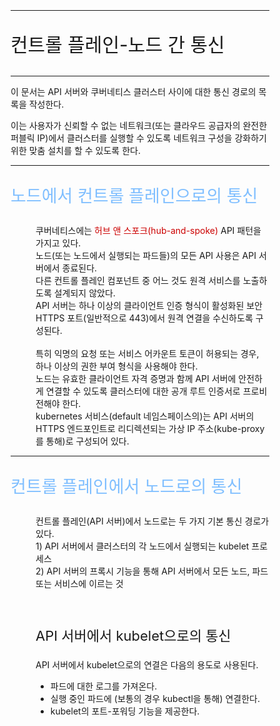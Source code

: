 <!-- github-markdown-css -->
<link rel="stylesheet" href="https://cdnjs.cloudflare.com/ajax/libs/github-markdown-css/5.1.0/github-markdown-dark.css" />
<style type='text/css'>
    .markdown-body {
		box-sizing: border-box;
		/* min-width: 200px;
		max-width: 980px; */
		margin: 0 auto;
		padding: 45px;
	}
	@media (max-width: 767px) {
		.markdown-body {
			padding: 15px;
		}
	}
    .subject1 {
        font-size : 30px;
    }
    .subject2 {
        font-size : 27px;
        color : #80bfff;
    }
    .subtitle {
        font-size : 22px;
    }
</style>
<div class="markdown-body">
<hr/>
    <p class="subject1">컨트롤 플레인-노드 간 통신</p>
<hr/>
<div id="description">
    <p>
        이 문서는 API 서버와 쿠버네티스 클러스터 사이에 대한 통신 경로의 목록을 작성한다.
    </p>
    <p>
        이는 사용자가 신뢰할 수 없는 네트워크(또는 클라우드 공급자의 완전한 퍼블릭 IP)에서 클러스터를 실행할 수 있도록 네트워크 구성을 강화하기 위한 맞춤 설치를 할 수 있도록 한다.
    </p>
</div>
<hr/>
<dl>
    <dt><p class="subject2">노드에서 컨트롤 플레인으로의 통신</p></dt>
    <dd>
        <div>
            쿠버네티스에는 <span style="color : #cc0000">허브 앤 스포크(hub-and-spoke)</span> API 패턴을 가지고 있다.
            <br/>
            노드(또는 노드에서 실행되는 파드들)의 모든 API 사용은 API 서버에서 종료된다.
            <br/>
            다른 컨트롤 플레인 컴포넌트 중 어느 것도 원격 서비스를 노출하도록 설계되지 않았다.
            <br/>
            API 서버는 하나 이상의 클라이언트 인증 형식이 활성화된 보안 HTTPS 포트(일반적으로 443)에서 원격 연결을 수신하도록 구성된다.
        </div>
        <br/>
        <div>
            특히 익명의 요청 또는 서비스 어카운트 토큰이 허용되는 경우, 하나 이상의 권한 부여 형식을 사용해야 한다.
            <br/>
            노드는 유효한 클라이언트 자격 증명과 함께 API 서버에 안전하게 연결할 수 있도록 클러스터에 대한 공개 루트 인증서로 프로비전해야 한다.
            <br/>
            kubernetes 서비스(default 네임스페이스의)는 API 서버의 HTTPS 엔드포인트로 리디렉션되는 가상 IP 주소(kube-proxy를 통해)로 구성되어 있다.
        </div>
    </dd>
    <hr/>
    <dt><p class="subject2">컨트롤 플레인에서 노드로의 통신</p></dt>
    <dd>
        컨트롤 플레인(API 서버)에서 노드로는 두 가지 기본 통신 경로가 있다.
        <br/>
        1) API 서버에서 클러스터의 각 노드에서 실행되는 kubelet 프로세스
        <br/>
        2) API 서버의 프록시 기능을 통해 API 서버에서 모든 노드, 파드 또는 서비스에 이르는 것
    </dd>
    <br/><br/>
    <dd><p class="subtitle">API 서버에서 kubelet으로의 통신</p></dd>
    <dd>API 서버에서 kubelet으로의 연결은 다음의 용도로 사용된다.</dd>
    <dd>
        <ul>
            <li>파드에 대한 로그를 가져온다.</li>
            <li>실행 중인 파드에 (보통의 경우 kubectl을 통해) 연결한다.</li>
            <li>kubelet의 포트-포워딩 기능을 제공한다.</li>
        </ul>
    </dd>
</dl>
</div>


